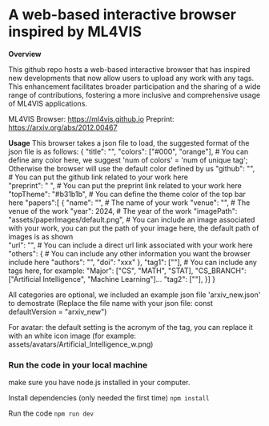 # A web-based interactive browser inspired by ML4VIS

**Overview**

This github repo hosts a web-based interactive browser that has inspired new developments that now allow users to upload any work with any tags. This enhancement facilitates broader participation and the sharing of a wide range of contributions, fostering a more inclusive and comprehensive usage of ML4VIS applications.

ML4VIS
Browser: https://ml4vis.github.io
Preprint: https://arxiv.org/abs/2012.00467

**Usage**
This browser takes a json file to load, the suggested format of the json file is as follows:
{
  "title": "",
  "colors": ["#000", "orange"],     # You can define any color here, we suggest 'num of colors' = 'num of unique tag'; Otherwise the browser will use the default color defined by us 
  "github": "",     # You can put the github link related to your work here               
  "preprint": " ",      # You can put the preprint link related to your work here  
  "topTheme": "#b31b1b",        # You can define the theme color of the top bar here
  "papers":[
  {
    "name": "",     # The name of your work
    "venue": "",    # The venue of the work
    "year": 2024,   # The year of the work
    "imagePath": "assets/paperImages/default.png",     # You can include an image associated with your work, you can put the path of your image here, the default path of images is as shown     
    "url": "",      # You can include a direct url link associated with your work here
    "others": {     # You can include any other information you want the browser include here
      "authors": "",
      "doi": "xxx"
    },
    "tag1": [""],        # You can include any tags here, for example: "Major": ["CS", "MATH", "STAT], "CS_BRANCH": ["Artificial Intelligence", "Machine Learning"]...
    "tag2": [""],
  }]
}

All categories are optional, we included an example json file 'arxiv_new.json' to demostrate (Replace the file name with your json file: const defaultVersion = "arxiv_new")

For avatar: the default setting is the acronym of the tag, you can replace it with an white icon image (for example: assets/avatars/Artificial_Intelligence_w.png)


### Run the code in your local machine
make sure you have node.js installed in your computer.

Install dependencies (only needed the first time)
```npm install```

Run the code
```npm run dev```
